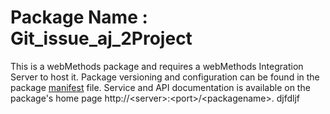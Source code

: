 # Package Name : Git_issue_aj_2Project
This is a webMethods package and requires a webMethods Integration Server to host it. Package versioning and configuration can be found in the package [manifest](./Git_issue_aj_2Project/manifest.v3) file. Service and API documentation is available on the package's home page http://&lt;server&gt;:&lt;port&gt;/&lt;packagename>. djfdljf
